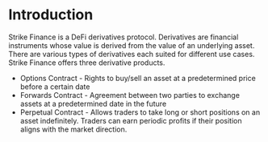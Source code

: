 # Introduction

Strike Finance is a DeFi derivatives protocol. Derivatives are financial instruments whose value is derived from the value of an underlying asset. There are various types of derivatives each suited for different use cases. Strike Finance offers three derivative products.&#x20;

* Options Contract - Rights to buy/sell an asset at a predetermined price before a certain date
* Forwards Contract - Agreement between two parties to exchange assets at a predetermined date in the future
* Perpetual Contract - Allows traders to take long or short positions on an asset indefinitely. Traders can earn periodic profits if their position aligns with the market direction.

